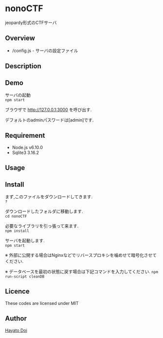 # nonoCTF

jeopardy形式のCTFサーバ  

## Overview
- /config.js - サーバの設定ファイル

## Description

## Demo
サーバの起動  
`npm start`  

ブラウザで http://127.0.0.1:3000 を呼び出す.  

デフォルトのadminパスワードは[admin]です.  
## Requirement
- Node.js v6.10.0  
- Sqlite3 3.16.2  

## Usage

## Install
まず,このファイルをダウンロードしてきます.  
`?`  

ダウンロードしたフォルダに移動します.  
`cd nonoCTF`  

必要なライブラリを引っ張って来ます.  
`npm install`  

サーバを起動します.  
`npm start`  

※ 外部に公開する場合はNginxなどでリバースプロキシを噛めせて暗号化させてください.  

※ データベースを最初の状態に戻す場合は下記コマンドを入力してください.
`npm run-script cleanDB`
## Licence

These codes are licensed under MIT

## Author

[Hayato Doi](https://github.com/nikaidoumari)
